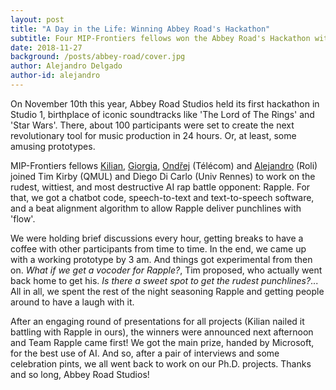 ```yaml
---
layout: post
title: "A Day in the Life: Winning Abbey Road's Hackathon"
subtitle: Four MIP-Frontiers fellows won the Abbey Road's Hackathon with the Rapple - virtual rap-battle opponent.
date: 2018-11-27
background: /posts/abbey-road/cover.jpg
author: Alejandro Delgado
author-id: alejandro
---
```


On November 10th this year, Abbey Road Studios held its first hackathon in Studio 1, birthplace of iconic soundtracks like 'The Lord of The Rings' and 'Star Wars'. There, about 100 participants were set to create the next revolutionary tool for music production in 24 hours. Or, at least, some amusing prototypes.

MIP-Frontiers fellows [Kilian](/people#kilian), [Giorgia](/people#giorgia), [Ondřej](/people#ondrej) (Télécom) and [Alejandro](/people#alejandro) (Roli) joined Tim Kirby (QMUL) and Diego Di Carlo (Univ Rennes) to work on the rudest, wittiest, and most destructive AI rap battle opponent: Rapple. For that, we got a chatbot code, speech-to-text and text-to-speech software, and a beat alignment algorithm to allow Rapple deliver punchlines with 'flow'.

We were holding brief discussions every hour, getting breaks to have a coffee with other participants from time to time. In the end, we came up with a working prototype by 3 am. And things got experimental from then on. *What if we get a vocoder for Rapple?*, Tim proposed, who actually went back home to get his. *Is there a sweet spot to get the rudest punchlines?*... All in all, we spent the rest of the night seasoning Rapple and getting people around to have a laugh with it.

After an engaging round of presentations for all projects (Kilian nailed it battling with Rapple in ours), the winners were announced next afternoon and Team Rapple came first! We got the main prize, handed by Microsoft, for the best use of AI. And so, after a pair of interviews and some celebration pints, we all went back to work on our Ph.D. projects. Thanks and so long, Abbey Road Studios!

